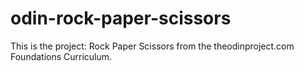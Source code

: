 # odin-rock-paper-scissors
This is the project: Rock Paper Scissors from the theodinproject.com Foundations Curriculum.
